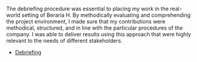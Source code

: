 The debriefing procedure was essential to placing my work in the real-world setting of Beraria H. By methodically evaluating and comprehending the project environment, I made sure that my contributions were methodical, structured, and in line with the particular procedures of the company.  I was able to deliver results using this approach that were highly relevant to the needs of different stakeholders.

* [Debriefing](https://git.fhict.nl/I476087/internship_berariah_s5_2023/-/wikis/uploads/9d56e1f8fe852d3ef5765f7b5d1ce942/Denisa_Coteanu_BerariaH_Initial_Debriefing.pdf)
